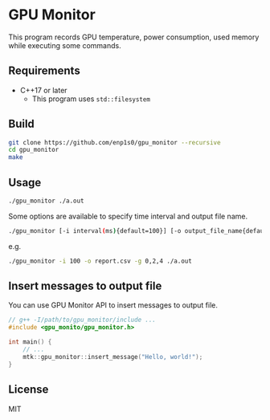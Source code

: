 # GPU Monitor

This program records GPU temperature, power consumption, used memory while executing some commands.

## Requirements
- C++17 or later
  - This program uses `std::filesystem`

## Build
```bash
git clone https://github.com/enp1s0/gpu_monitor --recursive
cd gpu_monitor
make
```

## Usage
```bash
./gpu_monitor ./a.out
```

Some options are available to specify time interval and output file name.
```bash
./gpu_monitor [-i interval(ms){default=100}] [-o output_file_name{default=gpu.csv}] [-g gpu_id{default=0}] target_command
```

e.g.
```bash
./gpu_monitor -i 100 -o report.csv -g 0,2,4 ./a.out
```

## Insert messages to output file

You can use GPU Monitor API to insert messages to output file.

```cpp
// g++ -I/path/to/gpu_monitor/include ...
#include <gpu_monito/gpu_monitor.h>

int main() {
    // ...
    mtk::gpu_monitor::insert_message("Hello, world!");
}
```

## License

MIT
